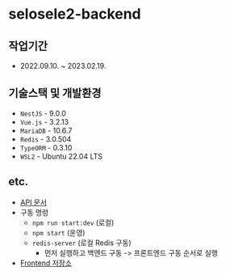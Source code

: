 # selosele2-backend

## 작업기간

- 2022.09.10. ~ 2023.02.19.

## 기술스택 및 개발환경

- `NestJS` - 9.0.0
- `Vue.js` - 3.2.13
- `MariaDB` - 10.6.7
- `Redis` - 3.0.504
- `TypeORM` - 0.3.10
- `WSL2` - Ubuntu 22.04 LTS

## etc.

- [API 문서](http://localhost:3000/api-docs)
- 구동 명령
  - `npm run start:dev` (로컬)
  - `npm start` (운영)
  - `redis-server` (로컬 Redis 구동)
    - 먼저 실행하고 백엔드 구동 -> 프론트엔드 구동 순서로 실행
- [Frontend 저장소](https://github.com/selosele/selosele2-frontend)
